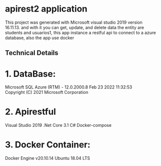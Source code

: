 # apirest2 application

This project was generated with Microsoft visual studio 2019 version 16.11.13. and with it you can get, update, and delete data the entity are students and usuarios1, this app instance a restful api to connect to a azure database, also the app use docker

## Technical Details
# 1. DataBase:
Microsoft SQL Azure (RTM) - 12.0.2000.8   Feb 23 2022 11:32:53   
Copyright (C) 2021 Microsoft Corporation 

# 2. Apirestful
Visual Studio 2019
.Net Core 3.1
C#
Docker-compose

# 3. Docker Container:
   Docker Engine
   v20.10.14
   Ubuntu 18.04 LTS
   
